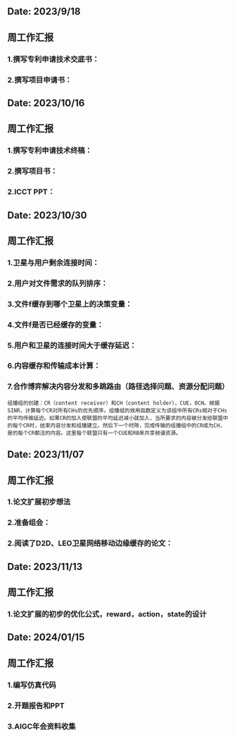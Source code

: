 ## Date: 2023/9/18
## 周工作汇报
### 1.撰写专利申请技术交底书：
### 2.撰写项目申请书：

## Date: 2023/10/16
## 周工作汇报
### 1.撰写专利申请技术终稿：
### 2.撰写项目书：
### 2.ICCT PPT：

## Date: 2023/10/30
## 周工作汇报
### 1.卫星与用户剩余连接时间：
### 2.用户对文件需求的队列排序：
### 3.文件f缓存到哪个卫星上的决策变量：
### 4.文件f是否已经缓存的变量：
### 5.用户和卫星的连接时间大于缓存延迟：
### 6.内容缓存和传输成本计算：
### 7.合作博弈解决内容分发和多跳路由（路径选择问题、资源分配问题）
    组播组的创建：CR（content receiver）和CH（content holder），CUE，OCH。根据SINR，计算每个CR对所有CHs的优先顺序。组播组的效用函数定义为该组中所有CRs相对于CHs的平均传输延迟。如果CR的加入使联盟的平均延迟减小就加入，当所要求的内容被分发给联盟中的每个CR时，结束内容分发和组播建立。然后下一个时隙，完成传输的组播组中的CR成为CH，是的每个CR都活的内容。这里每个联盟只有一个CUE和RB来共享频谱资源。

## Date: 2023/11/07
## 周工作汇报
### 1.论文扩展初步想法
### 2.准备组会：
### 2.阅读了D2D、LEO卫星网络移动边缘缓存的论文：


## Date: 2023/11/13
## 周工作汇报
### 1.论文扩展的初步的优化公式，reward，action，state的设计

## Date: 2024/01/15
## 周工作汇报
### 1.编写仿真代码
### 2.开题报告和PPT
### 3.AIGC年会资料收集

